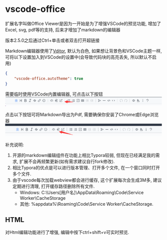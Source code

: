 # vscode-office

扩展名字叫做Office Viewer是因为一开始是为了增强VSCode的预览功能, 增加了Excel, svg, pdf等的支持, 后来才增加了markdown的编辑器

版本2.5.0之后通过Ctrl+单击或者双击打开超链接

Markdown编辑器使用了[Vditor](https://github.com/Vanessa219/vditor), 默认为白色, 如果想让背景色和VSCode主题一样, 可将以下设置加入到VSCode的设置中(会导致代码块的高亮丢失, 所以默认不启用)

```json
{
    "vscode-office.autoTheme": true
}
```

需要临时使用VSCode内置编辑器, 可点击以下按钮
![](image/README-CN/1640579182342.png)

点击以下按钮可将Markdown导出为Pdf, 需要确保你安装了Chrome或Edge浏览器
![](image/README-CN/1640579380584.png)

补充说明: 
1. 开源的markdown编辑组件在功能上相比Typora较弱, 但现在已经满足我的需求, 扩展不会再频繁更新(如有需求建议自行fork修改).
2. 相比Typora的优点是可以进行版本管理、打开多个文件, 在一个窗口同时打开多个文件.
3. 由于vscode每次加载webview都会进行缓存, 这个扩展每次会生成3M多, 建议定期进行清理, 打开缓存路径删除所有文件.
   - Windows: C:\Users\[用户名]\AppData\Roaming\Code\Service Worker\CacheStorage
   - 其他: %appdata%\Roaming\Code\Service Worker\CacheStorage.


## HTML

对Html编辑功能进行了增强, 编辑中按下ctrl+shift+v可实时预览.
